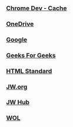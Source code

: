 ###  [Chrome Dev - Cache](https://developer.chrome.com/docs/devtools/storage/cache/?utm_source=devtools)
###  [OneDrive](https://onedrive.live.com)
###  [Google](https://google.com)
###  [Geeks For Geeks](geeksforgeeks.html)
###  [HTML Standard](https://html.spec.whatwg.org/multipage/)
###  [JW.org](https://jw.org)
###  [JW Hub](https://hub.jw.org)
###  [WOL](https://wol.jw.org)
